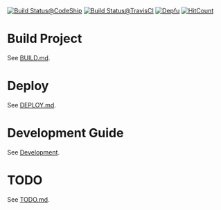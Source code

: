 [ ![Build Status@CodeShip](https://app.codeship.com/projects/adf025e0-c516-0134-59ac-6acf52a2e2cc/status?branch=develop)](https://app.codeship.com/projects/198147) [![Build Status@TravisCI](https://travis-ci.org/5fpro/rails-template.svg?branch=develop)](https://travis-ci.org/5fpro/rails-template) [![Depfu](https://badges.depfu.com/badges/78673e9781f52343afe3ca4269b4dda8/overview.svg)](https://depfu.com/github/5fpro/rails-template) [![HitCount](http://hits.dwyl.io/5fpro/rails-template.svg)](http://hits.dwyl.io/5fpro/rails-template)

Build Project
=======

See [BUILD.md](doc/BUILD.md).

Deploy
=======

See [DEPLOY.md](doc/DEPLOY.md).

Development Guide
=======

See [Development](doc/development).

TODO
=======

See [TODO.md](doc/TODO.md).
